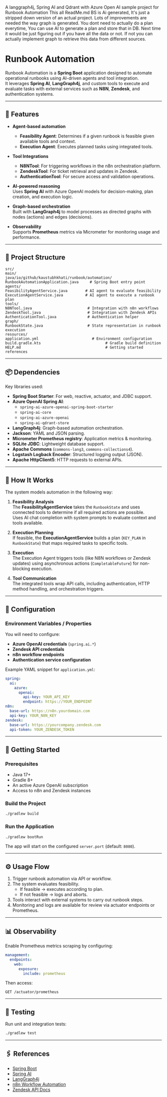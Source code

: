 A langgraph4j, Spring AI and Qdrant with Azure Open AI sample project for Runbook Automation
This all ReadMe.md BS is Ai generated, It's just a stripped down version of an actual project. Lots of improvements are needed the way graph is generated. You dont need to actually do a plan everytime, You can use AI to generate a plan and store that in DB. Next time it would be just figuring out if you have all the data or not. If not you can actually implement graph to retrieve this data from different sources.
# Runbook Automation

Runbook Automation is a **Spring Boot** application designed to automate operational runbooks using AI-driven agents and tool integration.  
It leverages **Spring AI**, **LangGraph4j**, and custom tools to execute and evaluate tasks with external services such as **N8N**, **Zendesk**, and authentication systems.

---

## 🚀 Features

- **Agent-based automation**
    - **Feasibility Agent**: Determines if a given runbook is feasible given available tools and context.
    - **Execution Agent**: Executes planned tasks using integrated tools.

- **Tool Integrations**
    - **N8NTool**: For triggering workflows in the n8n orchestration platform.
    - **ZendeskTool**: For ticket retrieval and updates in Zendesk.
    - **AuthenticationTool**: For secure access and validation operations.

- **AI-powered reasoning**  
  Uses **Spring AI** with Azure OpenAI models for decision-making, plan creation, and execution logic.

- **Graph-based orchestration**  
  Built with **LangGraph4j** to model processes as directed graphs with nodes (actions) and edges (decisions).

- **Observability**  
  Supports **Prometheus** metrics via Micrometer for monitoring usage and performance.

---

## 📂 Project Structure

```
src/
main/
java/io/github/kaustubhkhati/runbook/automation/
RunbookAutomationApplication.java     # Spring Boot entry point
agents/
FeasibilityAgentService.java        # AI agent to evaluate feasibility
ExecutionAgentService.java          # AI agent to execute a runbook plan
tools/
N8NTool.java                         # Integration with n8n workflows
ZendeskTool.java                     # Integration with Zendesk APIs
AuthenticationTool.java              # Authentication helper
graph/
RunbookState.java                    # State representation in runbook execution
resources/
application.yml                        # Environment configuration
build.gradle.kts                             # Gradle build definition
HELP.md                                      # Getting started references
```

---

## 📦 Dependencies

Key libraries used:

- **Spring Boot Starter**: For web, reactive, actuator, and JDBC support.
- **Azure OpenAI Spring AI**:
    - `spring-ai-azure-openai-spring-boot-starter`
    - `spring-ai-core`
    - `spring-ai-azure-openai`
    - `spring-ai-qdrant-store`
- **LangGraph4j**: Graph-based automation orchestration.
- **Jackson**: YAML and JSON parsing.
- **Micrometer Prometheus registry**: Application metrics & monitoring.
- **SQLite JDBC**: Lightweight database support.
- **Apache Commons** (`commons-lang3`, `commons-collections4`).
- **Logstash Logback Encoder**: Structured logging output (JSON).
- **Apache HttpClient5**: HTTP requests to external APIs.

---

## 🧠 How It Works

The system models automation in the following way:

1. **Feasibility Analysis**  
   The **FeasibilityAgentService** takes the `RunbookState` and uses connected tools to determine if all required actions are possible.  
   Uses AI chat completion with system prompts to evaluate context and tools available.

2. **Execution Planning**  
   If feasible, the **ExecutionAgentService** builds a plan (`KEY_PLAN` in `RunbookState`) that maps required tasks to specific tools.

3. **Execution**  
   The Execution Agent triggers tools (like N8N workflows or Zendesk updates) using asynchronous actions (`CompletableFuture`) for non-blocking execution.

4. **Tool Communication**  
   The integrated tools wrap API calls, including authentication, HTTP method handling, and orchestration triggers.

---

## 🔧 Configuration

### Environment Variables / Properties
You will need to configure:

- **Azure OpenAI credentials** (`spring.ai.*`)
- **Zendesk API credentials**
- **n8n workflow endpoints**
- **Authentication service configuration**

Example YAML snippet for `application.yml`:

```yaml
spring:
  ai:
    azure:
      openai:
        api-key: YOUR_API_KEY
        endpoint: https://YOUR_ENDPOINT
n8n:
  base-url: https://n8n.yourdomain.com
  api-key: YOUR_N8N_KEY
zendesk:
  base-url: https://yourcompany.zendesk.com
  api-token: YOUR_ZENDESK_TOKEN
```

---

## 🏃 Getting Started

### Prerequisites
- Java 17+
- Gradle 8+
- An active Azure OpenAI subscription
- Access to n8n and Zendesk instances

### Build the Project
```bash
./gradlew build
```

### Run the Application
```bash
./gradlew bootRun
```
The app will start on the configured `server.port` (default: `8080`).

---

## ⚙️ Usage Flow

1. Trigger runbook automation via API or workflow.
2. The system evaluates feasibility.
    - If feasible → executes according to plan.
    - If not feasible → logs and aborts.
3. Tools interact with external systems to carry out runbook steps.
4. Monitoring and logs are available for review via actuator endpoints or Prometheus.

---

## 📊 Observability

Enable Prometheus metrics scraping by configuring:
```yaml
management:
  endpoints:
    web:
      exposure:
        include: prometheus
```
Then access:
```
GET /actuator/prometheus
```

---

## 🧪 Testing

Run unit and integration tests:
```bash
./gradlew test
```

---

## 🖇️ References

- [Spring Boot](https://spring.io/projects/spring-boot)
- [Spring AI](https://spring.ai)
- [LangGraph4j](https://github.com/fabianvf/langgraph4j)
- [n8n Workflow Automation](https://n8n.io)
- [Zendesk API Docs](https://developer.zendesk.com)